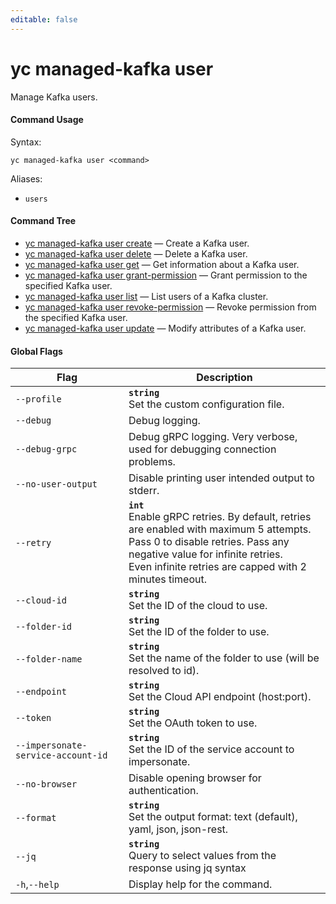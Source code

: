 ```yaml
---
editable: false
---
```


# yc managed-kafka user

Manage Kafka users.

#### Command Usage

Syntax: 

`yc managed-kafka user <command>`

Aliases: 

- `users`

#### Command Tree

- [yc managed-kafka user create](create.md) — Create a Kafka user.
- [yc managed-kafka user delete](delete.md) — Delete a Kafka user.
- [yc managed-kafka user get](get.md) — Get information about a Kafka user.
- [yc managed-kafka user grant-permission](grant-permission.md) — Grant permission to the specified Kafka user.
- [yc managed-kafka user list](list.md) — List users of a Kafka cluster.
- [yc managed-kafka user revoke-permission](revoke-permission.md) — Revoke permission from the specified Kafka user.
- [yc managed-kafka user update](update.md) — Modify attributes of a Kafka user.

#### Global Flags

| Flag | Description |
|----|----|
|`--profile`|<b>`string`</b><br/>Set the custom configuration file.|
|`--debug`|Debug logging.|
|`--debug-grpc`|Debug gRPC logging. Very verbose, used for debugging connection problems.|
|`--no-user-output`|Disable printing user intended output to stderr.|
|`--retry`|<b>`int`</b><br/>Enable gRPC retries. By default, retries are enabled with maximum 5 attempts.<br/>Pass 0 to disable retries. Pass any negative value for infinite retries.<br/>Even infinite retries are capped with 2 minutes timeout.|
|`--cloud-id`|<b>`string`</b><br/>Set the ID of the cloud to use.|
|`--folder-id`|<b>`string`</b><br/>Set the ID of the folder to use.|
|`--folder-name`|<b>`string`</b><br/>Set the name of the folder to use (will be resolved to id).|
|`--endpoint`|<b>`string`</b><br/>Set the Cloud API endpoint (host:port).|
|`--token`|<b>`string`</b><br/>Set the OAuth token to use.|
|`--impersonate-service-account-id`|<b>`string`</b><br/>Set the ID of the service account to impersonate.|
|`--no-browser`|Disable opening browser for authentication.|
|`--format`|<b>`string`</b><br/>Set the output format: text (default), yaml, json, json-rest.|
|`--jq`|<b>`string`</b><br/>Query to select values from the response using jq syntax|
|`-h`,`--help`|Display help for the command.|

